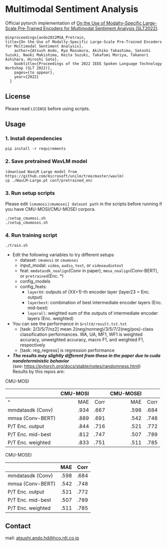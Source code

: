 # Multimodal Sentiment Analysis

Official pytorch implementation of [On the Use of Modalty-Specific Large-Scale Pre-Trained Encoders for Multimodal Sentiment Analysis (SLT2022)](https://arxiv.org/abs/xxxx.xxxxx).

```
@inproceedings{ando2022MSA_Pretrain,
title={On the Use of Modalty-Specific Large-Scale Pre-Trained Encoders for Multimodal Sentiment Analysis},
    author={Atsush Ando, Ryo Masumura, Akihiko Takashima, Satoshi Suzuki, Naoki Makishima, Keita Suzuki, Takafumi Moriya, Takanori Ashihara, Hiroshi Sato},
    booktitle={Proceedings of the 2022 IEEE Spoken Language Technology Workshop (SLT 2022)},
    pages={to appear},
    year={2022}
  }
```

## License
Please read `LICENSE`  before using scripts.

## Usage

### 1. Install dependencies
```
pip install -r requirements
```

### 2. Save pretrained WavLM model
```
(download WavLM Large model from https://github.com/microsoft/unilm/tree/master/wavlm)
cp ./WavLM-Large.pt conf/pretrained_enc

```

### 3. Run setup scripts

Please edit `[cmumosi|cmumosei] dataset path` in the scripts before running if you have CMU-MOSI/CMU-MOSEI corpora.
```
./setup_cmumosi.sh
./setup_cmumosei.sh
```

### 4. Run training script
```
./train.sh
```
- Edit the following variables to try different setups
    - dataset: `cmumosi` or `cmumosei`
    - input\_modal: `video`, `audio`, `text`, or `videoaudiotext`
    - feat: `mmdatasdk_noalign`(Conv in paper), `mmsa_noalign`(Conv-BERT), or `pretrained`(Enc. \*)
    - config\_models
    - config\_feats:
        - `layerXX`: outputs of (XX+1)-th encoder layer (layer23 = Enc. output)
        - `layerbest`: combination of best intermediate encoder layers (Enc. mid-best)
        - `layerall`: weighted sum of the outputs of intermediate encoder layers (Enc. weighted)
- You can see the performance in `$rsltd/result.tst.txt`
    - [task: 2/3/5/7/nz2] mean 2(neg/nonneg)/3/5/7/2(neg/pos)-class classification performances. WA, UA, MF1, WF1 is weighted accuracy, unweighted accuracy, macro F1, and weighted F1, respectively
    - [task: reg\_regress] is regression performance
- ***The results may slightly different from those in the paper due to cuda nondeterministic behavior***  
  (see: https://pytorch.org/docs/stable/notes/randomness.html)  
  Results by this repos are:

CMU-MOSI

|                      |CMU-MOSI|    |CMU-MOSEI|    |
|:---------------------|-------:|---:|--------:|---:|
|^                     |MAE     |Corr|MAE      |Corr|
|mmdatasdk (Conv)      |.934    |.667|.598     |.684|
|mmsa (Conv-BERT)      |.889    |.691|.542     |.748|
|P/T Enc. output       |.844    |.716|.521     |.772|
|P/T Enc. mid-best     |.812    |.747|.507     |.789|
|P/T Enc. weighted     |.833    |.751|.511     |.785|

CMU-MOSEI

|                     |MAE |Corr|
|:--------------------|---:|---:|
|mmdatasdk (Conv)     |.598|.684|
|mmsa (Conv-BERT)     |.542|.748|
|P/T Enc. output      |.521|.772|
|P/T Enc. mid-best    |.507|.789|
|P/T Enc. weighted    |.511|.785|




## Contact
mail: atsushi.ando.hd@hco.ntt.co.jp

